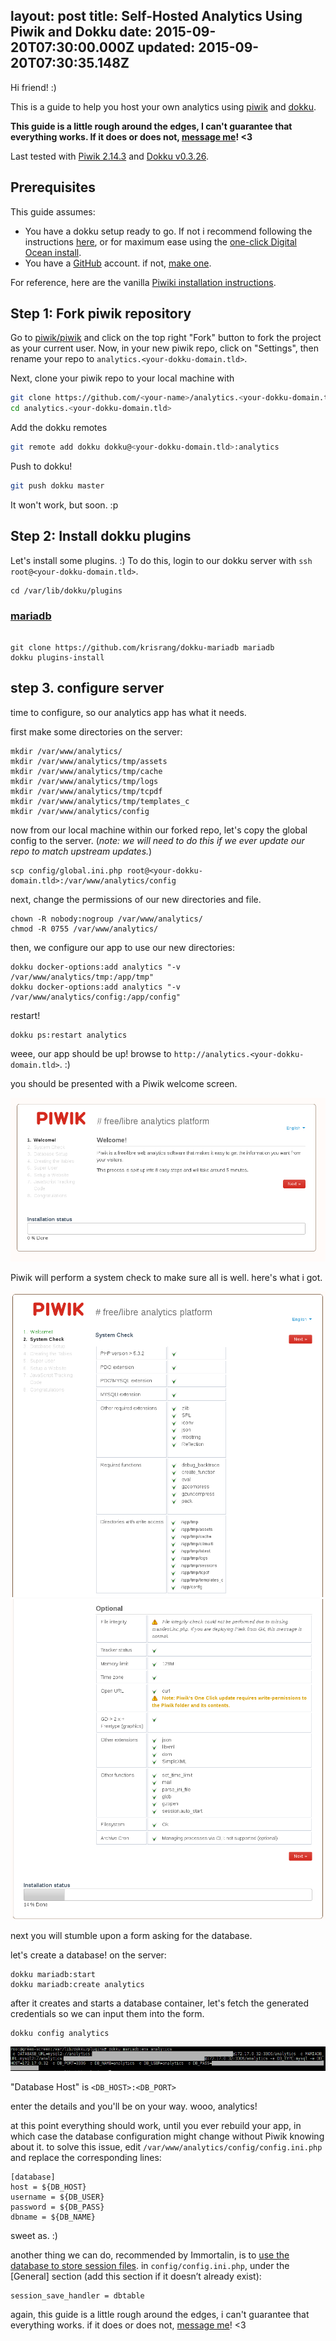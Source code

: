 layout: post
title: Self-Hosted Analytics Using Piwik and Dokku
date: 2015-09-20T07:30:00.000Z
updated: 2015-09-20T07:30:35.148Z
---
Hi friend! :)

This is a guide to help you host your own analytics using [piwik](http://piwik.org/) and [dokku](https://github.com/progrium/dokku).


**This guide is a little rough around the edges, I can't guarantee that everything works. If it does or does not, [message me](http://dinosaur.is)! <3**

Last tested with [Piwik 2.14.3](https://github.com/piwik/piwik/releases/tag/2.14.3) and [Dokku v0.3.26](https://github.com/progrium/dokku/releases/tag/v0.3.26).

## Prerequisites

This guide assumes:

- You have a dokku setup ready to go. If not i recommend following the instructions [here](https://github.com/progrium/dokku#installing), or for maximum ease using the [one-click Digital Ocean install](https://www.digitalocean.com/community/tutorials/how-to-use-the-digitalocean-dokku-application).
- You have a [GitHub](https://github.com) account. if not, [make one](https://github.com/join).

For reference, here are the vanilla [Piwiki installation instructions](http://piwik.org/docs/installation/).


## Step 1: Fork piwik repository

Go to [piwik/piwik](https://github.com/piwik/piwik) and click on the top right "Fork" button to fork the project as your current user. Now, in your new piwik repo, click on "Settings", then rename your repo to `analytics.<your-dokku-domain.tld>`.

Next, clone your piwik repo to your local machine with

```bash
git clone https://github.com/<your-name>/analytics.<your-dokku-domain.tld>
cd analytics.<your-dokku-domain.tld>
```

Add the dokku remotes

```bash
git remote add dokku dokku@<your-dokku-domain.tld>:analytics
```

Push to dokku!

```bash
git push dokku master
```

It won't work, but soon. :p


## Step 2: Install dokku plugins


Let's install some plugins. :) To do this, login to our dokku server with `ssh root@<your-dokku-domain.tld>`.

```
cd /var/lib/dokku/plugins
```

### [mariadb](https://github.com/krisrang/dokku-mariadb)

```

git clone https://github.com/krisrang/dokku-mariadb mariadb
dokku plugins-install
```

## step 3. configure server


time to configure, so our analytics app has what it needs.


first make some directories on the server:

```
mkdir /var/www/analytics/
mkdir /var/www/analytics/tmp/assets
mkdir /var/www/analytics/tmp/cache
mkdir /var/www/analytics/tmp/logs
mkdir /var/www/analytics/tmp/tcpdf
mkdir /var/www/analytics/tmp/templates_c
mkdir /var/www/analytics/config
```

now from our local machine within our forked repo, let's copy the global config to the server. (*note: we will need to do this if we ever update our repo to match upstream updates.*)

```
scp config/global.ini.php root@<your-dokku-domain.tld>:/var/www/analytics/config
```

next, change the permissions of our new directories and file.

```
chown -R nobody:nogroup /var/www/analytics/
chmod -R 0755 /var/www/analytics/
```

then, we configure our app to use our new directories:

```
dokku docker-options:add analytics "-v /var/www/analytics/tmp:/app/tmp"
dokku docker-options:add analytics "-v /var/www/analytics/config:/app/config"
```

restart!

```
dokku ps:restart analytics
```

weee, our app should be up! browse to `http://analytics.<your-dokku-domain.tld>`. :)

you should be presented with a Piwik welcome screen.

![Piwik welcome screen](/images/setup0.png)

Piwik will perform a system check to make sure all is well. here's what i got.

![First half of Piwik system check](/images/setup1.png)
![Second half of Piwik system check](/images/setup2.png)

next you will stumble upon a form asking for the database.

let's create a database! on the server:

```
dokku mariadb:start
dokku mariadb:create analytics
```

after it creates and starts a database container, let's fetch the generated credentials so we can input them into the form.

```
dokku config analytics
```

![output of env](/images/setup3.png)

"Database Host" is `<DB_HOST>:<DB_PORT>`

enter the details and you'll be on your way. wooo, analytics!

at this point everything should work, until you ever rebuild your app, in which case the database configuration might change without Piwik knowing about it. to solve this issue, edit `/var/www/analytics/config/config.ini.php` and replace the corresponding lines:

```
[database]
host = ${DB_HOST}
username = ${DB_USER}
password = ${DB_PASS}
dbname = ${DB_NAME}
```

sweet as. :)

another thing we can do, recommended by Immortalin, is to [use the database to store session files](http://piwik.org/faq/how-to-install/faq_133/). in `config/config.ini.php`, under the [General] section (add this section if it doesn’t already exist):

```
session_save_handler = dbtable
```


again, this guide is a little rough around the edges, i can't guarantee that everything works. if it does or does not, [message me](http://dinosaur.is)! <3
